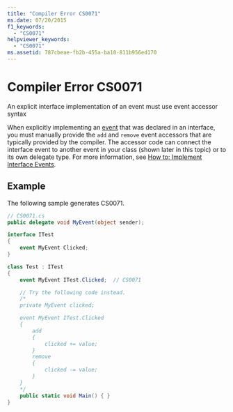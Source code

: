 ```yaml
---
title: "Compiler Error CS0071"
ms.date: 07/20/2015
f1_keywords:
  - "CS0071"
helpviewer_keywords:
  - "CS0071"
ms.assetid: 787cbeae-fb2b-455a-ba10-811b956ed170
---
```

# Compiler Error CS0071

An explicit interface implementation of an event must use event accessor syntax

 When explicitly implementing an [event](../keywords/event.md) that was declared in an interface, you must manually provide the `add` and `remove` event accessors that are typically provided by the compiler. The accessor code can connect the interface event to another event in your class (shown later in this topic) or to its own delegate type. For more information, see [How to: Implement Interface Events](../../programming-guide/events/how-to-implement-interface-events.md).
  
## Example

 The following sample generates CS0071.

```csharp
// CS0071.cs
public delegate void MyEvent(object sender);

interface ITest
{
    event MyEvent Clicked;
}

class Test : ITest
{
    event MyEvent ITest.Clicked;  // CS0071

    // Try the following code instead.
    /*
    private MyEvent clicked;

    event MyEvent ITest.Clicked
    {
        add
        {
            clicked += value;
        }
        remove
        {
            clicked -= value;
        }
    }
    */
    public static void Main() { }
}
```
